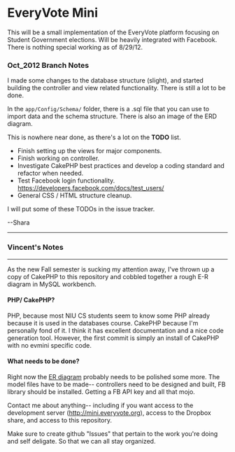 # EveryVote Mini

This will be a small implementation of the EveryVote platform focusing on Student Government elections. Will be heavily integrated with Facebook.  There is nothing special working as of 8/29/12.

### Oct_2012 Branch Notes

I made some changes to the database structure (slight), and started building the controller and view related functionality. There is still a lot to be done.

In the ``app/Config/Schema/`` folder, there is a .sql file that you can use to import data and the schema structure. There is also an image of the ERD diagram.

This is nowhere near done, as there's a lot on the **TODO** list.


- Finish setting up the views for major components.
- Finish working on controller.
- Investigate CakePHP best practices and develop a coding standard and refactor when needed.
- Test Facebook login functionality. https://developers.facebook.com/docs/test_users/
- General CSS / HTML structure cleanup.

I will put some of these TODOs in the issue tracker.

--Shara   


--------------------------
### Vincent's Notes
--------------------------
As the new Fall semester is sucking my attention away, I've thrown up a copy of CakePHP to this repository and cobbled together a rough E-R diagram in MySQL workbench.

#### PHP/ CakePHP?
PHP, because most NIU CS students seem to know some PHP already because it is used in the databases course.  CakePHP because I'm personally fond of it. I think it has excellent documentation and a nice code generation tool.  However, the first commit is simply an install of CakePHP with no evmini specific code.  

#### What needs to be done?
Right now the [ER diagram](https://www.dropbox.com/s/hv7943ld5of30mo/evmini-er.pdf) probably needs to be polished some more.  The model files have to be made-- controllers need to be designed and built, FB library should be installed.  Getting a FB API key and all that mojo.

Contact me about anything-- including if you want access to the development server (http://mini.everyvote.org), access to the Dropbox share, and access to this repository.

Make sure to create github "Issues" that pertain to the work you're doing and self deligate.  So that we can all stay organized.

